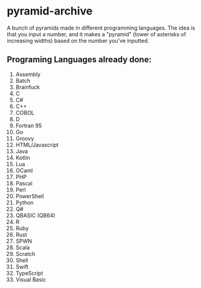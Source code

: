 # pyramid-archive
A bunch of pyramids made in different programming languages. The idea is that you input a number, and it makes a "pyramid" (tower of asterisks of increasing widths) based on the number you've inputted.

## Programing Languages already done:
1. Assembly
2. Batch
3. Brainfuck
4. C
5. C#
6. C++
7. COBOL
8. D
9. Fortran 95
10. Go
11. Groovy
12. HTML/Javascript
13. Java
14. Kotlin
15. Lua
16. OCaml
17. PHP
18. Pascal
19. Perl
20. PowerShell
21. Python
22. Q#
23. QBASIC (QB64)
24. R
25. Ruby
26. Rust
27. SPWN
28. Scala
29. Scratch
30. Shell
31. Swift
32. TypeScript
33. Visual Basic
